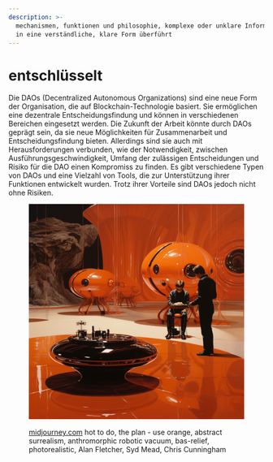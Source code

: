 ```yaml
---
description: >-
  mechanismen, funktionen und philosophie, komplexe oder unklare Informationen
  in eine verständliche, klare Form überführt
---
```


# entschlüsselt

Die DAOs (Decentralized Autonomous Organizations) sind eine neue Form der Organisation, die auf Blockchain-Technologie basiert. Sie ermöglichen eine dezentrale Entscheidungsfindung und können in verschiedenen Bereichen eingesetzt werden. Die Zukunft der Arbeit könnte durch DAOs geprägt sein, da sie neue Möglichkeiten für Zusammenarbeit und Entscheidungsfindung bieten. Allerdings sind sie auch mit Herausforderungen verbunden, wie der Notwendigkeit, zwischen Ausführungsgeschwindigkeit, Umfang der zulässigen Entscheidungen und Risiko für die DAO einen Kompromiss zu finden. Es gibt verschiedene Typen von DAOs und eine Vielzahl von Tools, die zur Unterstützung ihrer Funktionen entwickelt wurden. Trotz ihrer Vorteile sind DAOs jedoch nicht ohne Risiken.&#x20;

<figure><img src="../.gitbook/assets/image (60).png" alt=""><figcaption><p><a href="https://www.midjourney.com/app/">midjourney.com</a> hot to do, the plan - use orange, abstract surrealism, anthromorphic robotic vacuum, bas-relief, photorealistic, Alan Fletcher, Syd Mead, Chris Cunningham</p></figcaption></figure>

